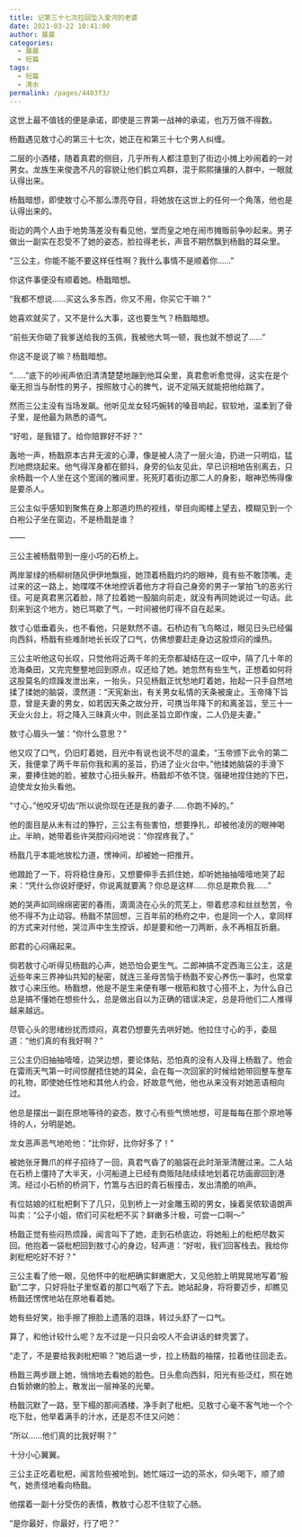 ```yaml
---
title: 记第三十七次拉回坠入爱河的老婆
date: 2021-03-22 10:41:00
author: 晨晨
categories: 
  - 晨晨
  - 短篇
tags: 
  - 短篇
  - 清水
permalink: /pages/4403f3/
---
```


这世上最不值钱的便是承诺，即使是三界第一战神的承诺，也万万做不得数。

杨戬遇见敖寸心的第三十七次，她正在和第三十七个男人纠缠。

<!-- more -->

二层的小酒楼，随着真君的侧目，几乎所有人都注意到了街边小摊上吵闹着的一对男女。龙族生来俊逸不凡的容貌让他们鹤立鸡群，混于熙熙攘攘的人群中，一眼就认得出来。

杨戬暗想，即使敖寸心不那么漂亮夺目，将她放在这世上的任何一个角落，他也是认得出来的。

街边的两个人由于地势落差没有看见他，堂而皇之地在闹市摊贩前争吵起来。男子做出一副实在忍受不了她的姿态，脸拉得老长，声音不期然飘到杨戬的耳朵里。

“三公主，你能不能不要这样任性啊？我什么事情不是顺着你……”

你这件事便没有顺着她。杨戬暗想。

“我都不想说……买这么多东西，你又不用，你买它干嘛？”

她喜欢就买了，又不是什么大事，这也要生气？杨戬暗想。

“前些天你砸了我爹送给我的玉佩，我被他大骂一顿，我也就不想说了……”

你这不是说了嘛？杨戬暗想。

“……”底下的吵闹声依旧清清楚楚地蹦到他耳朵里，真君愈听愈觉得，这实在是个毫无担当与耐性的男子，按照敖寸心的脾气，说不定隔天就能把他给踹了。

然而三公主没有当场发飙。他听见龙女轻巧婉转的嗓音响起，软软地，温柔到了骨子里，是他最为熟悉的语气。

“好啦，是我错了。给你赔罪好不好？”

轰地一声，杨戬原本古井无波的心潭，像是被人浇了一层火油，扔进一只明焰，猛烈地燃烧起来。他气得浑身都在颤抖，身旁的仙友见此，早已识相地告别离去，只余杨戬一个人坐在这个宽阔的雅间里，死死盯着街边那二人的身影，眼神恐怖得像是要杀人。

三公主似乎感知到聚焦在身上那道灼热的视线，举目向阁楼上望去，模糊见到一个白袍公子坐在窗边，不是杨戬是谁？

——

三公主被杨戬带到一座小巧的石桥上。

两岸翠绿的杨柳树随风伊伊地飘摇，她顶着杨戬灼灼的眼神，竟有些不敢顶嘴。走过来的这一路上，她喋喋不休地控诉着他方才将自己身旁的男子一掌拍飞的恶劣行径。可是真君黑沉着脸，除了拉着她一股脑向前走，就没有再同她说过一句话。此刻来到这个地方，她已骂歇了气，一时间被他盯得不自在起来。

敖寸心低垂着头，也不看他，只是默然不语。石桥边有飞鸟略过，眼见日头已经偏向西斜，杨戬有些难耐地长长叹了口气，仿佛想要赶走身边这股烦闷的燥热。

三公主听他这句长叹，只觉他将近两千年的无奈都凝结在这一叹中，隔了几十年的沧海桑田，又完完整整地回到原点，叹还给了她。她忽然有些生气，正想着如何将这股莫名的烦躁发泄出来，一抬头，只见杨戬正忧愁地盯着她，抬起一只手自然地揉了揉她的脑袋，漠然道：“天宪新出，有关男女私情的天条被废止。玉帝降下旨意，曾是夫妻的男女，如若因天条之故分开，可携当年降下的和离圣旨，至三十一天业火台上，将之降入三昧真火中，则此圣旨立即作废，二人仍是夫妻。”

敖寸心眉头一皱：“你什么意思？”

他又叹了口气，仍旧盯着她，目光中有说也说不尽的温柔，“玉帝颁下此令的第二天，我便拿了两千年前你我和离的圣旨，扔进了业火台中。”他揉她脑袋的手滑下来，要捧住她的脸，被敖寸心扭头躲开。杨戬却不依不饶，强硬地捏住她的下巴，迫使龙女抬头看他。

“寸心，”他咬牙切齿“所以说你现在还是我的妻子……你跑不掉的。”

他的面目是从未有过的狰狞，三公主有些害怕，想要挣扎，却被他凌厉的眼神喝止。半晌，她带着些许哭腔闷闷地说：“你捏疼我了。”

杨戬几乎本能地放松力道，愣神间，却被她一把推开。

他踉跄了一下，将将稳住身形，又想要伸手去抓住她，却听她抽抽噎噎地哭了起来：“凭什么你说好便好，你说离就要离？你总是这样……你总是欺负我……”

她的哭声如同绵绵密密的春雨，滴滴浇在心头的荒芜上，带着悲凉和丝丝愁苦，令他不得不为止动容。杨戬不禁回想，三百年前的杨府之中，也是同一个人，拿同样的方式来对付他，哭泣声中生生控诉，却是要和他一刀两断，永不再相互折磨。

郎君的心闷痛起来。

倘若敖寸心听得见杨戬的心声，她恐怕会更生气。二郎神搞不定西海三公主，这是近些年来三界神仙共知的秘密，就连三圣母苦恼于杨戬不安心养伤一事时，也常拿敖寸心来压他。杨戬想，他是不是生来便有哪一根筋和敖寸心搭不上，为什么自己总是搞不懂她在想些什么，总是做出自以为正确的错误决定，总是将他们二人推得越来越远。

尽管心头的思绪纷扰而烦闷，真君仍想要先去哄好她。他拉住寸心的手，委屈道：“他们真的有我好啊？”

三公主仍旧抽抽噎噎，边哭边想，要论体贴，恐怕真的没有人及得上杨戬了。他会在雷雨天气第一时间惊醒捂住她的耳朵，会在每一次回家的时候给她带回整车整车的礼物，即使她任性地和其他人约会，好故意气他，他也从来没有对她恶语相向过。

他总是摆出一副在原地等待的姿态，敖寸心有些气愤地想，可是每每在那个原地等待的人，分明是她。

龙女恶声恶气地呛他：“比你好，比你好多了！”

被她张牙舞爪的样子招待了一回，真君气昏了的脑袋在此时渐渐清醒过来。二人站在石桥上僵持了大半天，小河船道上已经有商贩陆陆续续地划着花坊画廊回到港湾。经过小石桥的桥洞下，竹篙与古旧的青石板撞击，发出清脆的响声。

有位姑娘的红枇杷剩下了几只，见到桥上一对金雕玉砌的男女，操着吴侬软语朗声叫卖：“公子小姐，侬们可买枇杷不买？鲜嫩多汁极，可尝一口啊～”

杨戬正觉有些闷热烦躁，闻言叫下了她，走到石桥底边，将她船上的枇杷尽数买回。他抱着一袋枇杷回到敖寸心的身边，轻声道：“好啦，我们回客栈去。我给你剥枇杷吃好不好？”

三公主看了他一眼，见他怀中的枇杷确实鲜嫩肥大，又见他脸上明晃晃地写着“殷勤”二字，只好将肚子里怄着的那口气咽了下去。她站起身，将将要迈步，却瞧见杨戬还愣愣地站在原地看着她。

她有些好笑，抬手擦了擦脸上遗落的泪珠，转过头舒了一口气。

算了，和他计较什么呢？左不过是一只只会咬人不会讲话的蚌壳罢了。

“走了，不是要给我剥枇杷嘛？”她后退一步，拉上杨戬的袖摆，拉着他往回走去。

杨戬三两步跟上她，悄悄地去看她的脸色。日头愈向西斜，阳光有些泛红，照在她白皙娇嫩的脸上，散发出一层神圣的光晕。

杨戬沉默了一路，至下榻的那间酒楼，净手剥了枇杷。见敖寸心毫不客气地一个个吃下肚，他举着满手的汁水，还是忍不住又问她：

“所以……他们真的比我好啊？”

十分小心翼翼。

三公主正吃着枇杷，闻言险些被呛到。她忙端过一边的茶水，仰头喝下，顺了顺气，她责怪地看向杨戬。

他摆着一副十分受伤的表情，教敖寸心忍不住软了心肠。

“是你最好，你最好，行了吧？”
